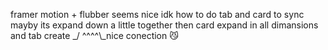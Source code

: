 framer motion + flubber seems nice 
idk how to do tab and card to sync 
mayby its expand down a little together then card expand in all dimansions 
and tab create \_/ ^^^^\\\_nice conection 😼

